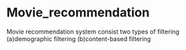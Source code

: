 # Movie_recommendation
Movie recommendation system consist two types of filtering (a)demographic filtering  (b)content-based filtering
